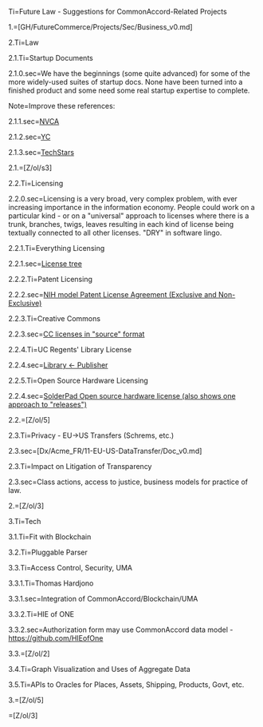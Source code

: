 Ti=Future Law - Suggestions for CommonAccord-Related Projects

1.=[GH/FutureCommerce/Projects/Sec/Business_v0.md]

2.Ti=Law

2.1.Ti=Startup Documents

2.1.0.sec=We have the beginnings (some quite advanced) for some of the more widely-used suites of startup docs.  None have been turned into a finished product and some need some real startup expertise to complete.

Note=Improve these references:

2.1.1.sec=<a href="/index.php?action=list&file=/Wx/org/nvca/">NVCA</a>

2.1.2.sec=<a href="index.php?action=list&file=/Wx/com/ycombinator/">YC</a>

2.1.3.sec=<a href="index.php?action=list&file=/Wx/com/ycombinator/">TechStars</a>

2.1.=[Z/ol/s3]


2.2.Ti=Licensing

2.2.0.sec=Licensing is a very broad, very complex problem, with ever increasing importance in the information economy.  People could work on a particular kind - or on a "universal" approach to licenses where there is a trunk, branches, twigs, leaves resulting in each kind of license being textually connected to all other licenses.  "DRY" in software lingo. 

2.2.1.Ti=Everything Licensing

2.2.1.sec=<a href="/index.php?action=source&file=GH/FutureCommerce/ULOM/Sec/License_Outline_v0.md">License tree</a>

2.2.2.Ti=Patent Licensing

2.2.2.sec=<a href="index.php?action=list&file=Wx/gov/nih/ott/License/Patent/Form/">NIH model Patent License Agreement (Exclusive and Non-Exclusive)</a>

2.2.3.Ti=Creative Commons

2.2.3.sec=<a href="index.php?action=list&file=Wx/org/creativecommons/License/4_0/">CC licenses in "source" format</a>

2.2.4.Ti=UC Regents' Library License

2.2.4.sec=<a href="index.php?action=list&file=Wx/org/cdlib/vendor/License/Form/">Library <- Publisher </a>

2.2.5.Ti=Open Source Hardware Licensing

2.2.4.sec=<a href="index.php?action=list&file=Wx/org/solderpad/License/Form/">SolderPad Open source hardware license (also shows one approach to "releases")</a>

2.2.=[Z/ol/5]

2.3.Ti=Privacy - EU->US Transfers (Schrems, etc.)

2.3.sec=[Dx/Acme_FR/11-EU-US-DataTransfer/Doc_v0.md]

2.3.Ti=Impact on Litigation of Transparency

2.3.sec=Class actions, access to justice, business models for practice of law.

2.=[Z/ol/3]

3.Ti=Tech

3.1.Ti=Fit with Blockchain

3.2.Ti=Pluggable Parser

3.3.Ti=Access Control, Security, UMA

3.3.1.Ti=Thomas Hardjono

3.3.1.sec=Integration of CommonAccord/Blockchain/UMA

3.3.2.Ti=HIE of ONE

3.3.2.sec=Authorization form may use CommonAccord data model - <a href="https://github.com/HIEofOne"> https://github.com/HIEofOne</a>

3.3.=[Z/ol/2]

3.4.Ti=Graph Visualization and Uses of Aggregate Data

3.5.Ti=APIs to Oracles for Places, Assets, Shipping, Products, Govt, etc. 

3.=[Z/ol/5]


=[Z/ol/3]